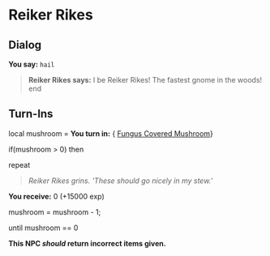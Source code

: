 # Reiker Rikes



## Dialog

**You say:** `hail`



>**Reiker Rikes says:** I be Reiker Rikes! The fastest gnome in the woods!
end

## Turn-Ins



local mushroom =  **You turn in:**  { [Fungus Covered Mushroom](/item/31479)}



if(mushroom > 0) then


repeat



>*Reiker Rikes grins. 'These should go nicely in my stew.'*



 **You receive:** 0 (+15000 exp)



mushroom = mushroom - 1;


until mushroom == 0



**This NPC *should* return incorrect items given.**
